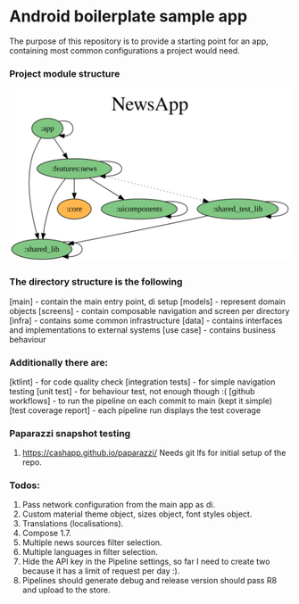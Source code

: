 # Android boilerplate sample  app

The purpose of this repository is to provide a starting point for an app,
containing most common configurations a project would need.

### Project module structure
![Project module dependencies structure](structure/project-dependency-graph.svg)

### The directory structure is the following
[main] - contain the main entry point, di setup
[models] - represent domain objects
[screens] - contain composable navigation and screen per directory
[infra] - contains some common infrastructure
[data] - contains interfaces and implementations to external systems
[use case] - contains business behaviour

### Additionally there are:
[ktlint] - for code quality check
[integration tests] - for simple navigation testing
[unit test] - for behaviour test, not enough though :(
[github workflows] - to run the pipeline on each commit to main (kept it simple)
[test coverage report] - each pipeline run displays the test coverage

### Paparazzi snapshot testing

1. https://cashapp.github.io/paparazzi/
   Needs git lfs for initial setup of the repo.

### Todos:
1. Pass network configuration from the main app as di.
2. Custom material theme object, sizes object, font styles object.
3. Translations (localisations).
4. Compose 1.7.
5. Multiple news sources filter selection.
6. Multiple languages in filter selection.
7. Hide the API key in the Pipeline settings, so far I need to create two because it has a limit of request per day :).
8. Pipelines should generate debug and release version should pass R8 and upload to the store.
